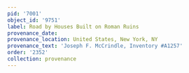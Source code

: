 ```yaml
---
pid: '7001'
object_id: '9751'
label: Road by Houses Built on Roman Ruins
provenance_date:
provenance_location: United States, New York, NY
provenance_text: 'Joseph F. McCrindle, Inventory #A1257'
order: '2352'
collection: provenance
---
```

